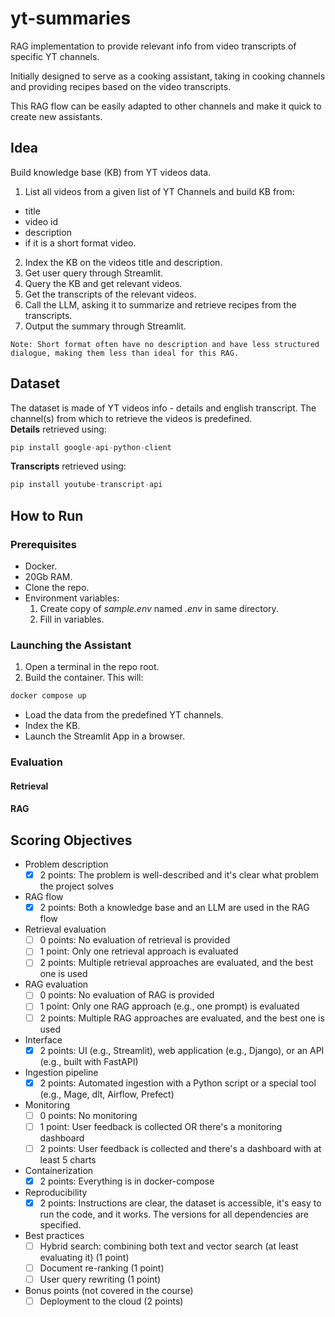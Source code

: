 # yt-summaries
RAG implementation to provide relevant info from video transcripts of specific YT channels.

Initially designed to serve as a cooking assistant, taking in cooking channels and providing recipes based on the video transcripts.

This RAG flow can be easily adapted to other channels and make it quick to create new assistants.

## Idea
Build knowledge base (KB) from YT videos data.
1. List all videos from a given list of YT Channels and build KB from:
- title
- video id
- description
- if it is a short format video.
2. Index the KB on the videos title and description. 
3. Get user query through Streamlit.
4. Query the KB and get relevant videos.
5. Get the transcripts of the relevant videos.
6. Call the LLM, asking it to summarize and retrieve recipes from the transcripts.
7. Output the summary through Streamlit.


~~~
Note: Short format often have no description and have less structured dialogue, making them less than ideal for this RAG.
~~~

## Dataset
The dataset is made of YT videos info - details and english transcript. The channel(s) from which to retrieve the videos is predefined. \
**Details** retrieved using:
```python
pip install google-api-python-client
```

**Transcripts** retrieved using:
```python
pip install youtube-transcript-api
```

## How to Run

### Prerequisites
- Docker.
- 20Gb RAM.
- Clone the repo.
- Environment variables:
    1. Create copy of *sample.env* named *.env* in same directory.
    2. Fill in variables.

### Launching the Assistant
1. Open a terminal in the repo root.
2. Build the container. This will:
```bash
docker compose up
```
- Load the data from the predefined YT channels.
- Index the KB.
- Launch the Streamlit App in a browser.


### Evaluation

#### Retrieval

#### RAG


## Scoring Objectives

* Problem description
    * [x] 2 points: The problem is well-described and it's clear what problem the project solves
* RAG flow
    * [x] 2 points: Both a knowledge base and an LLM are used in the RAG flow 
* Retrieval evaluation
    * [ ] 0 points: No evaluation of retrieval is provided
    * [ ] 1 point: Only one retrieval approach is evaluated
    * [ ] 2 points: Multiple retrieval approaches are evaluated, and the best one is used
* RAG evaluation
    * [ ] 0 points: No evaluation of RAG is provided
    * [ ] 1 point: Only one RAG approach (e.g., one prompt) is evaluated
    * [ ] 2 points: Multiple RAG approaches are evaluated, and the best one is used
* Interface
    * [x] 2 points: UI (e.g., Streamlit), web application (e.g., Django), or an API (e.g., built with FastAPI) 
* Ingestion pipeline
    * [x] 2 points: Automated ingestion with a Python script or a special tool (e.g., Mage, dlt, Airflow, Prefect)
* Monitoring
    * [ ] 0 points: No monitoring
    * [ ] 1 point: User feedback is collected OR there's a monitoring dashboard
    * [ ] 2 points: User feedback is collected and there's a dashboard with at least 5 charts
* Containerization
    * [x] 2 points: Everything is in docker-compose
* Reproducibility
    * [x] 2 points: Instructions are clear, the dataset is accessible, it's easy to run the code, and it works. The versions for all dependencies are specified.
* Best practices
    * [ ] Hybrid search: combining both text and vector search (at least evaluating it) (1 point)
    * [ ] Document re-ranking (1 point)
    * [ ] User query rewriting (1 point)
* Bonus points (not covered in the course)
    * [ ] Deployment to the cloud (2 points)